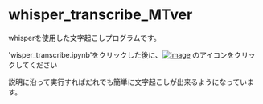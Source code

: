 # whisper_transcribe_MTver
whisperを使用した文字起こしプログラムです。

'wisper_transcribe.ipynb'をクリックした後に、[![image](https://user-images.githubusercontent.com/72183219/221099390-7d5fb813-620c-4ca9-b40f-f98ee2b0101f.png)](https://colab.research.google.com/github/maedagit123/whisper_transcribe_MTver/blob/main/wisper_transcribe.ipynb)
のアイコンをクリックしてください

説明に沿って実行すればだれでも簡単に文字起こしが出来るようになっています。
